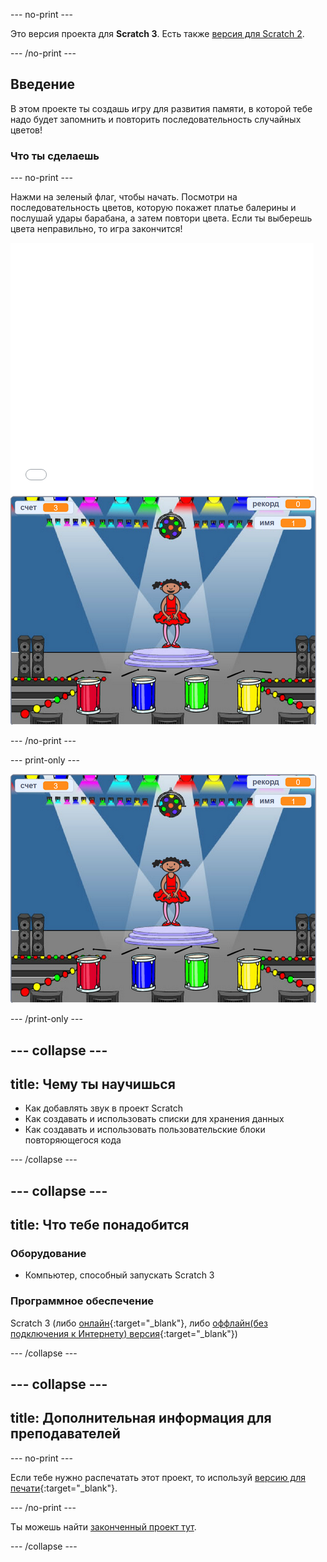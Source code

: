 --- no-print ---

Это версия проекта для **Scratch 3**. Есть также [версия для Scratch 2](https://projects.raspberrypi.org/en/projects/memory-scratch2).

--- /no-print ---

## Введение

В этом проекте ты создашь игру для развития памяти, в которой тебе надо будет запомнить и повторить последовательность случайных цветов!

### Что ты сделаешь

--- no-print ---

Нажми на зеленый флаг, чтобы начать. Посмотри на последовательность цветов, которую покажет платье балерины и послушай удары барабана, а затем повтори цвета. Если ты выберешь цвета неправильно, то игра закончится!

<div class="scratch-preview">
  <iframe allowtransparency="true" width="485" height="402" src="//scratch.mit.edu/projects/embed/394577738/?autostart=false" frameborder="0" allowfullscreen scrolling="no" mark="crwd-mark"></iframe> <img src="images/screenshot.png" />
</div>

--- /no-print ---

--- print-only ---

![скриншот законченной игры](images/screenshot.png)

--- /print-only ---

--- collapse ---
---
title: Чему ты научишься
---
+ Как добавлять звук в проект Scratch
+ Как создавать и использовать списки для хранения данных
+ Как создавать и использовать пользовательские блоки повторяющегося кода

--- /collapse ---

--- collapse ---
---
title: Что тебе понадобится
---
### Оборудование

+ Компьютер, способный запускать Scratch 3

### Программное обеспечение

Scratch 3 (либо [онлайн](https://rpf.io/scratchon){:target="_blank"}, либо [оффлайн(без подключения к Интернету) версия](https://rpf.io/scratchoff){:target="_blank"})

--- /collapse ---

--- collapse ---
---
title: Дополнительная информация для преподавателей
---
--- no-print ---

Если тебе нужно распечатать этот проект, то используй [версию для печати](https://projects.raspberrypi.org/ru-RU/projects/memory/print){:target="_blank"}.

--- /no-print ---

Ты можешь найти [законченный проект тут](http://rpf.io/p/ru-RU/memory-get).

--- /collapse ---